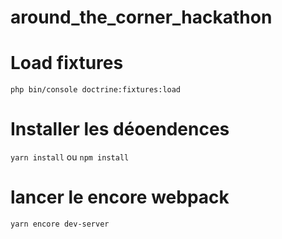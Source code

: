 # around_the_corner_hackathon

# Load fixtures
`php bin/console doctrine:fixtures:load`

# Installer les déoendences
`yarn install` ou `npm install`

# lancer le encore webpack
`yarn encore dev-server`